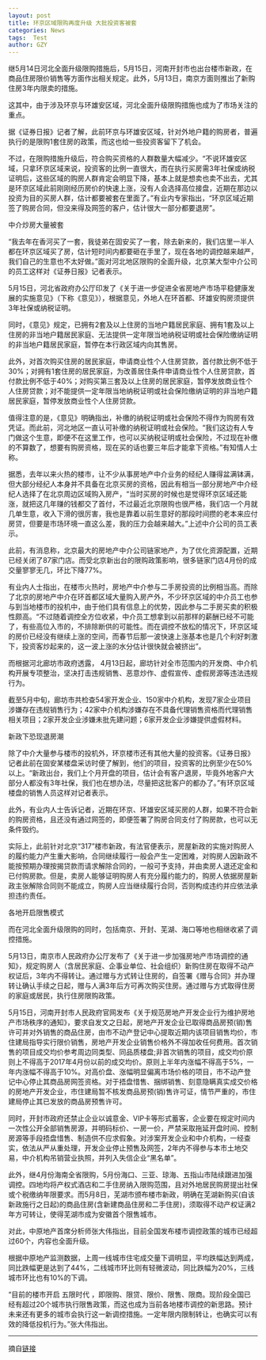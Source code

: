 ```yaml
---
layout: post
title: 环京区域限购再度升级 大批投资客被套
categories: News
tags:  Test
author: GZY
---
```


继5月14日河北全面升级限购措施后，5月15日，河南开封市也出台楼市新政，在商品住房限价销售等方面作出相关规定。此外，5月13日，南京方面则推出了新购住房3年内限卖的措施。

这其中，由于涉及环京与环雄安区域，河北全面升级限购措施也成为了市场关注的重点。

据《证券日报》记者了解，此前环京与环雄安区域，针对外地户籍的购房者，普遍执行的是限购1套住房的政策，而这也给一些投资客留下了机会。

不过，在限购措施升级后，符合购买资格的人群数量大幅减少。“不说环雄安区域，只拿环京区域来说，投资客的比例一直很大，而在执行买房需3年社保或纳税证明后，这些区域的购房人群肯定会明显下降，基本上就是想卖也卖不出去，尤其是环京区域此前刚刚经历房价的快速上涨，没有人会选择高位接盘，近期在那边以投资为目的买房人群，估计都要被套在里面了。”有业内专家指出，“环京区域近期签了购房合同，但没来得及网签的客户，估计很大一部分都要退房”。

中介炒房大量被套

“我去年在香河买了一套，我徒弟在固安买了一套，除去新来的，我们店里一半人都在环京区域买了房，估计短时间内都要砸在手里了，现在各地的调控越来越严，我们自己的生意也不太好做。”面对河北地区限购的全面升级，北京某大型中介公司的员工这样对《证券日报》记者表示。

5月15日，河北省政府办公厅印发了《关于进一步促进全省房地产市场平稳健康发展的实施意见》（下称《意见》），根据意见，外地人在环首都、环雄安购房须提供3年社保或纳税证明。

同时，《意见》规定，已拥有2套及以上住房的当地户籍居民家庭、拥有1套及以上住房的非当地户籍居民家庭、无法提供一定年限当地纳税证明或社会保险缴纳证明的非当地户籍居民家庭，暂停在本行政区域内向其售房。

此外，对首次购买住房的居民家庭，申请商业性个人住房贷款，首付款比例不低于30%；对拥有1套住房的居民家庭，为改善居住条件申请商业性个人住房贷款，首付款比例不低于40%；对购买第三套及以上住房的居民家庭，暂停发放商业性个人住房贷款；对不能提供一定年限当地纳税证明或社会保险缴纳证明的非当地户籍居民家庭，暂停发放商业性个人住房贷款。

值得注意的是，《意见》明确指出，补缴的纳税证明或社会保险不得作为购房有效凭证。而此前，河北地区一直认可补缴的纳税证明或社会保险。“我们这边有人专门做这个生意，即便不在这里工作，也可以买纳税证明或社会保险，不过现在补缴的不算数了，想要有购房资格，现在买的话也要三年后才能拿下资格。”有知情人士称。

据悉，去年以来火热的楼市，让不少从事房地产中介业务的经纪人赚得盆满钵满，但大部分经纪人本身并不具备在北京买房的资格，因此有相当一部分房地产中介经纪人选择了在北京周边区域购入房产，“当时买房的时候也是觉得环京区域还能涨，就把这几年赚的钱都交了首付，不过最近北京限购也很严格，我们店一个月就几单生意，收入下滑的很厉害，我也是靠着以前生意好的那段时间攒的老本来应付房贷，但要是市场环境一直这么差，我的压力会越来越大。”上述中介公司的员工表示。

此前，有消息称，北京最大的房地产中介公司链家地产，为了优化资源配置，近期已经关闭了87家门店。而受北京新出台的限购政策影响，很多链家门店4月份的成交量寥寥无几，环比下降77%。

有业内人士指出，在楼市火热时，房地产中介参与二手房投资的比例相当高。而除了北京的房地产中介在环首都区域大量购入房产外，不少环京区域的中介员工也参与到当地楼市的投机中，由于他们具有信息上的优势，因此参与二手房买卖的积极性颇高。“不过随着调控全方位收紧，中介员工想拿到以前那样的薪酬已经不可能了，有些高位入市的，不排除断供的可能性。而在调控不放松的情况下，环京区域的房价已经没有继续上涨的空间，而春节后那一波快速上涨基本也是几个利好刺激下，投资客炒起来的，这一波上涨的水分估计很快就会被挤出”。

而根据河北廊坊市政府透露， 4月13日起，廊坊针对全市范围内的开发商、中介机构开展专项整治，坚决打击违规销售、恶意炒作、虚假宣传、虚假房源等违法违规行为。

截至5月中旬，廊坊市共检查54家开发企业、150家中介机构，发现7家企业项目涉嫌存在违规销售行为；42家中介机构涉嫌存在不具备代理销售资格而代理销售相关项目；2家开发企业涉嫌未批先建问题；6家开发企业涉嫌提供虚假材料。

新政下恐现退房潮

除了中介大量参与楼市的投机外，环京楼市还有其他大量的投资客。《证券日报》记者此前在固安某楼盘采访时便了解到，他们的项目，投资客的比例至少在50%以上。“新政出台，我们上个月开盘的项目，估计会有客户退房，毕竟外地客户大部分人都没有3年社保，我们也在想办法，尽量把这批客户的都办了。”有环京区域楼盘的销售人员这样对记者表示。

此外，有业内人士告诉记者，近期在环京、环雄安区域买房的人群，如果不符合新的购房资格，且还没有通过网签的，即便签署了购房合同支付了购房款，也可以无条件毁约。

实际上，此前针对北京“317”楼市新政，有法官便表示，房屋新政的实施对购房人的履约能力产生重大影响，合同继续履行一般会产生一定困难，对购房人因新政不能按预期办理按揭贷款而请求解除合同的，一般可予支持，并由卖房人退还定金和已付购房款。但是，卖房人能够证明购房人有充分履约能力的，购房人依据房屋新政主张解除合同则不能成立，购房人应当继续履行合同，否则构成违约并应依法承担违约责任。

各地开启限售模式

而在河北全面升级限购的同时，包括南京、开封、芜湖、海口等地也相继收紧了调控措施。

5月13日，南京市人民政府办公厅发布了《关于进一步加强房地产市场调控的通知》，规定购房人（含居民家庭、企事业单位、社会组织）新购住房在取得不动产权证后，3年内不得转让。通过赠与方式转让住房的，自签署《赠与合同》并办理转让确认手续之日起，赠与人满3年后方可再次购买住房。通过赠与方式取得住房的家庭或居民，执行住房限购政策。

5月15日，河南开封市人民政府官网发布《关于规范房地产开发企业行为维护房地产市场秩序的通知》，要求自发文之日起，房地产开发企业已取得商品房预(销)售许可并对外销售的商品住房，由市不动产登记中心提取近期内该项目销售均价，市住建局指导实行限价销售，房地产开发企业销售价格外不得加收任何费用。首次销售的项目成交均价参考周边同类型、同品质楼盘;非首次销售的项目，成交均价原则上不得高于2017年4月份以前的成交均价。原则上半年内涨幅不得高于5%，一年内涨幅不得高于10%。对高价盘、涨幅明显偏离市场价格的项目，市不动产登记中心停止其商品房网签资格。对于捂盘惜售、捆绑销售、刻意隐瞒真实成交价格的房地产开发企业，市住建局暂不核发商品房预(销)售许可证，情节严重的，市住建局停止其已发放的商品房预售许可。

同时，开封市政府还禁止企业以诚意金、VIP卡等形式蓄客，企业要在规定时间内一次性公开全部销售房源，并明码标价、一房一价，严禁采取拖延开盘时间、控制房源等手段捂盘惜售、制造供不应求假象。对涉案开发企业和中介机构，一经查实，依法从严从重处理，开发企业停止预售及网签，2年内不得参与本市土地交易，中介机构吊销营业执照，并列入失信企业“黑名单”。

此外，继4月份海南全省限购，5月份海口、三亚、琼海、五指山市陆续跟进加强调控。四地均将产权式酒店和二手住房纳入限购范围，且对外地居民购房提出社保或个税缴纳年限要求。而5月8日，芜湖市颁布楼市新政，明确在芜湖新购买(自该新政施行之日起)的商品住房(含新建商品住房和二手住房)，须取得不动产权证满2年方可转让，使得芜湖市成为安徽首个限售城市。

对此，中原地产首席分析师张大伟指出，目前全国发布楼市调控政策的城市已经超过60个，内容也全面升级。

根据中原地产监测数据，上周一线城市住宅成交量下调明显，平均跌幅达到两成，同比跌幅更是达到了44%，二线城市环比则有轻微波动，同比跌幅为20%，三线城市环比也有10%的下调。

“目前的楼市开启 五限时代 ，即限购、限贷、限价、限售、限商。现阶段全国已经有超过20个城市执行限售政策，而这也成为当前各地楼市调控的新思路。预计未来还有更多的城市会执行这一新调控措施。一定年限内限制转让，也确实可以有效的降低投机行为。”张大伟指出。

*****

摘自[链接](http://house.qq.com/a/20170517/009828.htm)